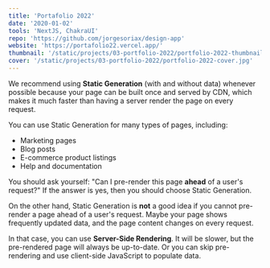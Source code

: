 ```yaml
---
title: 'Portafolio 2022'
date: '2020-01-02'
tools: 'NextJS, ChakraUI'
repo: 'https://github.com/jorgesoriax/design-app'
website: 'https://portafolio22.vercel.app/'
thumbnail: '/static/projects/03-portfolio-2022/portfolio-2022-thumbnail.jpg'
cover: '/static/projects/03-portfolio-2022/portfolio-2022-cover.jpg'
---
```


We recommend using **Static Generation** (with and without data) whenever possible because your page can be built once and served by CDN, which makes it much faster than having a server render the page on every request.

You can use Static Generation for many types of pages, including:

- Marketing pages
- Blog posts
- E-commerce product listings
- Help and documentation

You should ask yourself: "Can I pre-render this page **ahead** of a user's request?" If the answer is yes, then you should choose Static Generation.

On the other hand, Static Generation is **not** a good idea if you cannot pre-render a page ahead of a user's request. Maybe your page shows frequently updated data, and the page content changes on every request.

In that case, you can use **Server-Side Rendering**. It will be slower, but the pre-rendered page will always be up-to-date. Or you can skip pre-rendering and use client-side JavaScript to populate data.
